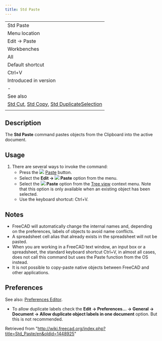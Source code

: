 ```yaml
---
title: Std Paste
---
```


|                                                                                                                                             |
| ------------------------------------------------------------------------------------------------------------------------------------------- |
| Std Paste                                                                                                                                   |
| Menu location                                                                                                                               |
| Edit → Paste                                                                                                                                |
| Workbenches                                                                                                                                 |
| All                                                                                                                                         |
| Default shortcut                                                                                                                            |
| Ctrl+V                                                                                                                                      |
| Introduced in version                                                                                                                       |
| -                                                                                                                                           |
| See also                                                                                                                                    |
| [Std Cut](/Std_Cut "Std Cut"), [Std Copy](/Std_Copy "Std Copy"), [Std DuplicateSelection](/Std_DuplicateSelection "Std DuplicateSelection") |
|                                                                                                                                             |

## Description

The **Std Paste** command pastes objects from the Clipboard into the active document.

## Usage

1. There are several ways to invoke the command:
   - Press the ![](/images/Std_Paste.svg) [Paste](/Std_Paste "Std Paste") button.
   - Select the **Edit → ![](/images/Std_Paste.svg) Paste** option from the menu.
   - Select the **![](/images/Std_Paste.svg) Paste** option from the [Tree view](/Tree_view "Tree view") context menu. Note that this option is only available when an existing object has been selected.
   - Use the keyboard shortcut: Ctrl+V.

## Notes

- FreeCAD will automatically change the internal names and, depending on the preferences, labels of objects to avoid name conflicts.
- A spreadsheet cell alias that already exists in the spreadsheet will not be pasted.
- When you are working in a FreeCAD text window, an input box or a spreadsheet, the standard keyboard shortcut Ctrl+V, in almost all cases, does not call this command but uses the Paste function from the OS instead.
- It is not possible to copy-paste native objects between FreeCAD and other applications.

## Preferences

See also: [Preferences Editor](/Preferences_Editor "Preferences Editor").

- To allow duplicate labels check the **Edit → Preferences... → General → Document → Allow duplicate object labels in one document** option. But this is not recommended.

Retrieved from "<http://wiki.freecad.org/index.php?title=Std_Paste/en&oldid=1448925>"
